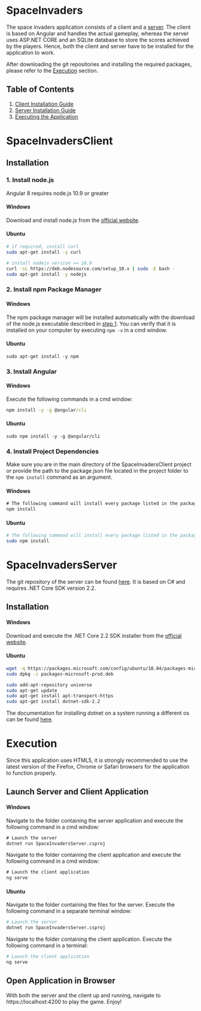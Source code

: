 # SpaceInvaders
The space invaders application consists of a client and a [server](https://github.com/P1NHE4D/SpaceInvadersServer). The client is based on Angular and handles the actual gameplay, whereas the server uses ASP.NET CORE and an SQLite database to store the scores achieved by the players.
Hence, both the client and server have to be installed for the application to work.

After downloading the git repositories and installing the required packages, please refer to the [Execution](#execution) section.

## Table of Contents
1. [Client Installation Guide](#spaceinvadersclient)
2. [Server Installation Guide](#spaceinvadersserver)
3. [Executing the Application](#execution)

# SpaceInvadersClient

## Installation

### 1. Install node.js
Angular 8 requires node.js 10.9 or greater

#### Windows
Download and install node.js from the [official website](https://nodejs.org/en/#home-downloadhead).

#### Ubuntu
```bash
# if required, install curl
sudo apt-get install -y curl

# install nodejs version >= 10.9
curl -sL https://deb.nodesource.com/setup_10.x | sudo -E bash -
sudo apt-get install -y nodejs
```

### 2. Install npm Package Manager
#### Windows
The npm package manager will be installed automatically with the download of the node.js executable described in [step 1](#1-install-nodejs). You can verify that it is installed on your computer by executing `npm -v` in a cmd window.

#### Ubuntu
`sudo apt-get install -y npm`

### 3. Install Angular

#### Windows
Execute the following commands in a cmd window:
```bat
npm install -y -g @angular/cli
```

#### Ubuntu
`sudo npm install -y -g @angular/cli`

### 4. Install Project Dependencies
Make sure you are in the main directory of the SpaceInvadersClient project or provide the path to the package.json file located in the project folder to the `npm install` command as an argument.

#### Windows
```bat
# The following command will install every package listed in the package.json file
npm install
```

#### Ubuntu
```bash
# The following command will install every package listed in the package.json file
sudo npm install
```

# SpaceInvadersServer
The git repository of the server can be found [here](https://github.com/P1NHE4D/SpaceInvadersServer).
It is based on C# and requires .NET Core SDK version 2.2.

## Installation

#### Windows
Download and execute the .NET Core 2.2 SDK installer from the [official website](https://dotnet.microsoft.com/download/dotnet-core/2.2).

#### Ubuntu
```bash
wget -q https://packages.microsoft.com/config/ubuntu/18.04/packages-microsoft-prod.deb -O packages-microsoft-prod.deb
sudo dpkg -i packages-microsoft-prod.deb

sudo add-apt-repository universe
sudo apt-get update
sudo apt-get install apt-transport-https
sudo apt-get install dotnet-sdk-2.2
```

The documentation for installing dotnet on a system running a different os can be found [here](https://dotnet.microsoft.com/download/linux-package-manager/ubuntu18-04/sdk-current).

# Execution
Since this application uses HTML5, it is strongly recommended to use the latest version of the Firefox, Chrome or Safari browsers for the application to function properly. 

## Launch Server and Client Application

#### Windows
Navigate to the folder containing the server application and execute the following command in a cmd window:
```bat
# Launch the server
dotnet run SpaceInvadersServer.csproj
```

Navigate to the folder containing the client application and execute the following command in a cmd window:
```bat
# Launch the client application
ng serve
```

#### Ubuntu
Navigate to the folder containing the files for the server. Execute the following command in a separate terminal window:
```bash
# Launch the server
dotnet run SpaceInvadersServer.csproj
```

Navigate to the folder containing the client application. Execute the following command in a terminal:
```bash
# Launch the client application
ng serve
```

## Open Application in Browser
With both the server and the client up and running, navigate to https://localhost:4200 to play the game. Enjoy!
